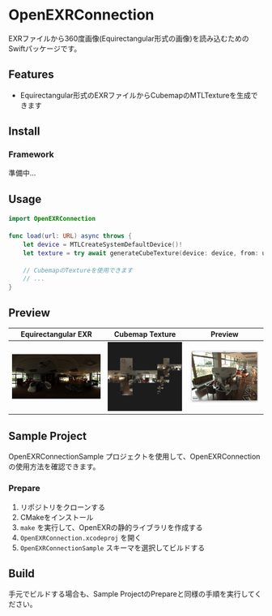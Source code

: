 # OpenEXRConnection
EXRファイルから360度画像(Equirectangular形式の画像)を読み込むためのSwiftパッケージです。

## Features
- Equirectangular形式のEXRファイルからCubemapのMTLTextureを生成できます

## Install
### Framework
準備中...

## Usage
```swift
import OpenEXRConnection

func load(url: URL) async throws {
    let device = MTLCreateSystemDefaultDevice()!
    let texture = try await generateCubeTexture(device: device, from: url)

    // CubemapのTextureを使用できます
    // ...
}
```

## Preview
| Equirectangular EXR | Cubemap Texture | Preview |
| --- | --- | --- |
| <img src="./README_ASSETS/equirectangular.jpg" width="300"> | <img src="./README_ASSETS/cubemap.png" width="300"> | <img src="./README_ASSETS/preview.png" width="300"> |

## Sample Project
OpenEXRConnectionSample プロジェクトを使用して、OpenEXRConnectionの使用方法を確認できます。

### Prepare
1. リポジトリをクローンする 
1. CMakeをインストール
1. `make` を実行して、OpenEXRの静的ライブラリを作成する
1. `OpenEXRConnection.xcodeproj` を開く
1. `OpenEXRConnectionSample` スキーマを選択してビルドする

## Build
手元でビルドする場合も、Sample ProjectのPrepareと同様の手順を実行してください。
